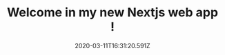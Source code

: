 ---
title: Welcome in my new Nextjs web app !
introduction: I managed to generate a random image with the public part of unsplash api. Next step is to reallY make use of their api. I should probably try to use the md files. 
date: 2020-03-11T16:31:20.591Z
link_name_01: Unsplash-js
link_url_01: https://github.com/unsplash/unsplash-js
---